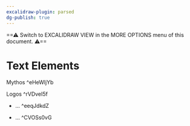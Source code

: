 ```yaml
---
excalidraw-plugin: parsed
dg-publish: true
---
```

==⚠  Switch to EXCALIDRAW VIEW in the MORE OPTIONS menu of this document. ⚠==


# Text Elements
Mythos ^eHeWljYb

Logos ^rVDveI5f

- ... ^eeqJdkdZ

- ... ^CVOSs0vG

